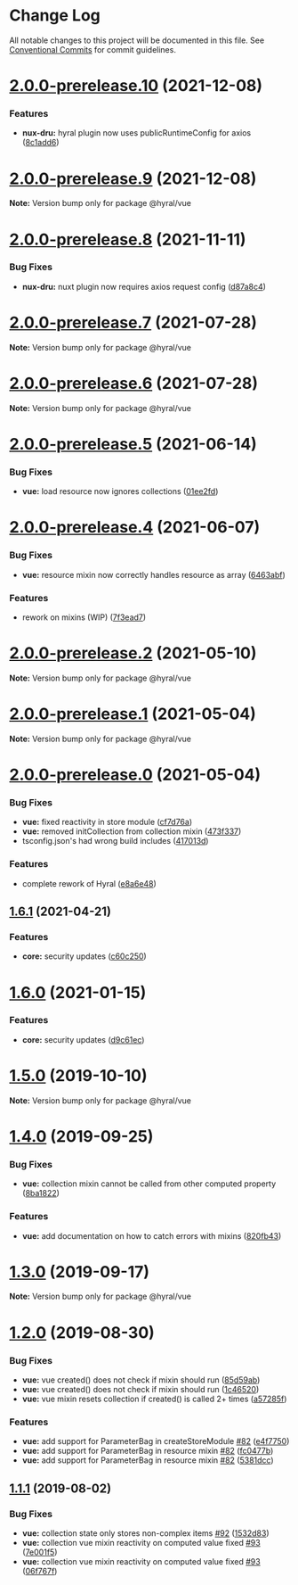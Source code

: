 # Change Log

All notable changes to this project will be documented in this file.
See [Conventional Commits](https://conventionalcommits.org) for commit guidelines.

# [2.0.0-prerelease.10](https://github.com/SyneticNL/hyral/compare/v2.0.0-prerelease.9...v2.0.0-prerelease.10) (2021-12-08)


### Features

* **nux-dru:** hyral plugin now uses publicRuntimeConfig for axios ([8c1add6](https://github.com/SyneticNL/hyral/commit/8c1add68c116ae5e8cd067453444028ff640b7a4))





# [2.0.0-prerelease.9](https://github.com/SyneticNL/hyral/compare/v2.0.0-prerelease.8...v2.0.0-prerelease.9) (2021-12-08)

**Note:** Version bump only for package @hyral/vue





# [2.0.0-prerelease.8](https://github.com/SyneticNL/hyral/compare/v2.0.0-prerelease.7...v2.0.0-prerelease.8) (2021-11-11)


### Bug Fixes

* **nux-dru:** nuxt plugin now requires axios request config ([d87a8c4](https://github.com/SyneticNL/hyral/commit/d87a8c4c9ff0539eba1e20bdbbb272283717581a))





# [2.0.0-prerelease.7](https://github.com/SyneticNL/hyral/compare/v2.0.0-prerelease.6...v2.0.0-prerelease.7) (2021-07-28)

**Note:** Version bump only for package @hyral/vue





# [2.0.0-prerelease.6](https://github.com/SyneticNL/hyral/compare/v2.0.0-prerelease.5...v2.0.0-prerelease.6) (2021-07-28)

**Note:** Version bump only for package @hyral/vue





# [2.0.0-prerelease.5](https://github.com/SyneticNL/hyral/compare/v2.0.0-prerelease.4...v2.0.0-prerelease.5) (2021-06-14)


### Bug Fixes

* **vue:** load resource now ignores collections ([01ee2fd](https://github.com/SyneticNL/hyral/commit/01ee2fdd910a8d98faaf5860a674ac7705ae8d5e))





# [2.0.0-prerelease.4](https://github.com/SyneticNL/hyral/compare/v2.0.0-prerelease.3...v2.0.0-prerelease.4) (2021-06-07)


### Bug Fixes

* **vue:** resource mixin now correctly handles resource as array ([6463abf](https://github.com/SyneticNL/hyral/commit/6463abfb4b7dac00b84bc57ba83b7a940e0be184))


### Features

* rework on mixins (WIP) ([7f3ead7](https://github.com/SyneticNL/hyral/commit/7f3ead7c1d6a3c498d590994619f235aaa392a27))





# [2.0.0-prerelease.2](https://github.com/SyneticNL/hyral/compare/v2.0.0-prerelease.1...v2.0.0-prerelease.2) (2021-05-10)

**Note:** Version bump only for package @hyral/vue





# [2.0.0-prerelease.1](https://github.com/SyneticNL/hyral/compare/v2.0.0-prerelease.0...v2.0.0-prerelease.1) (2021-05-04)

**Note:** Version bump only for package @hyral/vue





# [2.0.0-prerelease.0](https://github.com/SyneticNL/hyral/compare/v1.6.0...v2.0.0-prerelease.0) (2021-05-04)


### Bug Fixes

* **vue:** fixed reactivity in store module ([cf7d76a](https://github.com/SyneticNL/hyral/commit/cf7d76a47f9fc9a085db666e7e46d4198fb7e0b9))
* **vue:** removed initCollection from collection mixin ([473f337](https://github.com/SyneticNL/hyral/commit/473f3372e32997801cdeeda66c37a019b33c5d1c))
* tsconfig.json's had wrong build includes ([417013d](https://github.com/SyneticNL/hyral/commit/417013d259d1d50ec520ac0686481440bbe7cda9))


### Features

* complete rework of Hyral ([e8a6e48](https://github.com/SyneticNL/hyral/commit/e8a6e485f1ec09bd4c8ed6b401cbaed9425ae304))





## [1.6.1](https://github.com/SyneticNL/Hyral/compare/v1.6.0...v1.6.1) (2021-04-21)


### Features

* **core:** security updates ([c60c250](https://github.com/SyneticNL/Hyral/commit/c60c250e2627dbd8f7c81580c9f4ea3ca8dcbf0c))





# [1.6.0](https://github.com/SyneticNL/Hyral/compare/v1.5.0...v1.6.0) (2021-01-15)


### Features

* **core:** security updates ([d9c61ec](https://github.com/SyneticNL/Hyral/commit/d9c61ec7222ee9318970f66beeb4de9e6290c217))





# [1.5.0](https://github.com/SyneticNL/Hyral/compare/v1.4.0...v1.5.0) (2019-10-10)

**Note:** Version bump only for package @hyral/vue





# [1.4.0](https://github.com/SyneticNL/Hyral/compare/v1.3.0...v1.4.0) (2019-09-25)


### Bug Fixes

* **vue:** collection mixin cannot be called from other computed property ([8ba1822](https://github.com/SyneticNL/Hyral/commit/8ba1822))


### Features

* **vue:** add documentation on how to catch errors with mixins ([820fb43](https://github.com/SyneticNL/Hyral/commit/820fb43))





# [1.3.0](https://github.com/SyneticNL/Hyral/compare/v1.2.0...v1.3.0) (2019-09-17)

**Note:** Version bump only for package @hyral/vue





# [1.2.0](https://github.com/SyneticNL/Hyral/compare/v1.1.1...v1.2.0) (2019-08-30)


### Bug Fixes

* **vue:** vue created() does not check if mixin should run ([85d59ab](https://github.com/SyneticNL/Hyral/commit/85d59ab))
* **vue:** vue created() does not check if mixin should run ([1c46520](https://github.com/SyneticNL/Hyral/commit/1c46520))
* **vue:** vue mixin resets collection if created() is called 2+ times ([a57285f](https://github.com/SyneticNL/Hyral/commit/a57285f))


### Features

* **vue:** add support for ParameterBag in createStoreModule [#82](https://github.com/SyneticNL/Hyral/issues/82) ([e4f7750](https://github.com/SyneticNL/Hyral/commit/e4f7750))
* **vue:** add support for ParameterBag in resource mixin [#82](https://github.com/SyneticNL/Hyral/issues/82) ([fc0477b](https://github.com/SyneticNL/Hyral/commit/fc0477b))
* **vue:** add support for ParameterBag in resource mixin [#82](https://github.com/SyneticNL/Hyral/issues/82) ([5381dcc](https://github.com/SyneticNL/Hyral/commit/5381dcc))





## [1.1.1](https://github.com/SyneticNL/Hyral/compare/v1.1.0...v1.1.1) (2019-08-02)


### Bug Fixes

* **vue:** collection state only stores non-complex items [#92](https://github.com/SyneticNL/Hyral/issues/92) ([1532d83](https://github.com/SyneticNL/Hyral/commit/1532d83))
* **vue:** collection vue mixin reactivity on computed value fixed [#93](https://github.com/SyneticNL/Hyral/issues/93) ([7e001f5](https://github.com/SyneticNL/Hyral/commit/7e001f5))
* **vue:** collection vue mixin reactivity on computed value fixed [#93](https://github.com/SyneticNL/Hyral/issues/93) ([06f767f](https://github.com/SyneticNL/Hyral/commit/06f767f))

